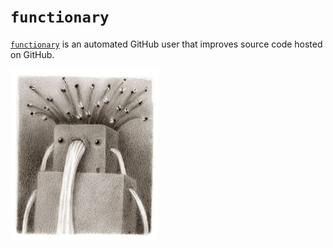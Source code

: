 # `functionary`

[`functionary`](https://github.com/functionary) is an automated GitHub user that
improves source code hosted on GitHub.

![functionary avatar](func.jpg)
